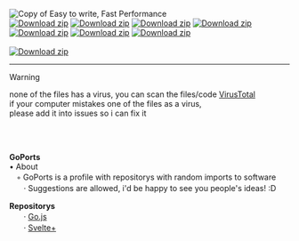 ![Copy of Easy to write, Fast Performance](https://github.com/user-attachments/assets/c2f6bef1-9c73-4da8-99c1-d93d33e0e8ef)
<br />
[![Download zip](	https://img.shields.io/badge/Go-00ADD8?style=for-the-badge&logo=go&logoColor=white)](https://google.com)
[![Download zip](	https://img.shields.io/badge/C-00599C?style=for-the-badge&logo=c&logoColor=white)](https://google.com)
[![Download zip](	https://img.shields.io/badge/HTML5-E34F26?style=for-the-badge&logo=html5&logoColor=white)](https://google.com)
[![Download zip](	https://img.shields.io/badge/JavaScript-323330?style=for-the-badge&logo=javascript&logoColor=F7DF1E)](https://google.com)
[![Download zip](	https://img.shields.io/badge/Lua-2C2D72?style=for-the-badge&logo=lua&logoColor=white)](https://google.com)
[![Download zip](	https://img.shields.io/badge/Python-FFD43B?style=for-the-badge&logo=python&logoColor=blue)](https://google.com)
[![Download zip](	https://img.shields.io/badge/TypeScript-007ACC?style=for-the-badge&logo=typescript&logoColor=white)](https://google.com)
<br /> <br />
 [![Download zip](https://img.shields.io/badge/repository-2-black)](https://github.com/GoPorts/Go.js/blob/main/README.md#-download) <br /> 
<hr>

> [!WARNING]
> none of the files has a virus, you can scan the files/code [VirusTotal](https://www.virustotal.com/gui/home/upload) <br />
> if your computer mistakes one of the files as a virus,<br />
> please add it into issues so i can fix it <br />


<br /> <br />

**GoPorts** <br />
• About <br />
ㅤ◦ GoPorts is a profile with repositorys with random imports to software  <br />
ㅤㅤ· Suggestions are allowed, i'd be happy to see you people's ideas! :D <br />

**Repositorys** <br />
ㅤㅤ· [Go.js](https://github.com/GoPorts/Go.js/tree/main) <br />
ㅤㅤ· [Svelte+](https://github.com/GoPorts/Svelte-Plus) <br />
